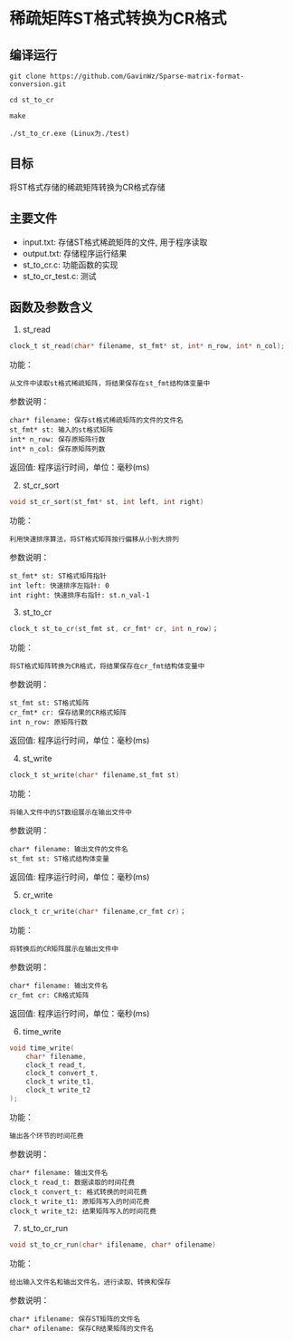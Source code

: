 # 稀疏矩阵ST格式转换为CR格式

## 编译运行

```
git clone https://github.com/GavinWz/Sparse-matrix-format-conversion.git

cd st_to_cr

make

./st_to_cr.exe (Linux为./test)
```
## 目标

将ST格式存储的稀疏矩阵转换为CR格式存储

## 主要文件

* input.txt: 存储ST格式稀疏矩阵的文件, 用于程序读取
* output.txt: 存储程序运行结果
* st_to_cr.c: 功能函数的实现
* st_to_cr_test.c: 测试

## 函数及参数含义
1. st_read
```c
clock_t st_read(char* filename, st_fmt* st, int* n_row, int* n_col);
```
功能：

    从文件中读取st格式稀疏矩阵，将结果保存在st_fmt结构体变量中

参数说明：

    char* filename: 保存st格式稀疏矩阵的文件的文件名
    st_fmt* st: 输入的st格式矩阵
    int* n_row: 保存原矩阵行数
    int* n_col: 保存原矩阵列数

返回值: 程序运行时间，单位：毫秒(ms)

2. st_cr_sort
```c
void st_cr_sort(st_fmt* st, int left, int right)
```
功能：

    利用快速排序算法，将ST格式矩阵按行偏移从小到大排列

参数说明：

    st_fmt* st: ST格式矩阵指针 
    int left: 快速排序左指针: 0
    int right: 快速排序右指针: st.n_val-1

3. st_to_cr
```c
clock_t st_to_cr(st_fmt st, cr_fmt* cr, int n_row)；
```
功能：

    将ST格式矩阵转换为CR格式，将结果保存在cr_fmt结构体变量中

参数说明：

    st_fmt st: ST格式矩阵
    cr_fmt* cr: 保存结果的CR格式矩阵
    int n_row: 原矩阵行数

返回值: 程序运行时间，单位：毫秒(ms)

4. st_write
```c
clock_t st_write(char* filename,st_fmt st)
```
功能：

    将输入文件中的ST数组展示在输出文件中

参数说明：

    char* filename: 输出文件的文件名
    st_fmt st: ST格式结构体变量

返回值: 程序运行时间，单位：毫秒(ms)

5. cr_write
```c
clock_t cr_write(char* filename,cr_fmt cr)；
```
功能：
    
    将转换后的CR矩阵展示在输出文件中

参数说明：

    char* filename: 输出文件名
    cr_fmt cr: CR格式矩阵

返回值: 程序运行时间，单位：毫秒(ms)

6. time_write
```c
void time_write(
    char* filename, 
    clock_t read_t, 
    clock_t convert_t, 
    clock_t write_t1, 
    clock_t write_t2
);
```
功能：

    输出各个环节的时间花费

参数说明：

    char* filename: 输出文件名
    clock_t read_t: 数据读取的时间花费
    clock_t convert_t: 格式转换的时间花费
    clock_t write_t1: 原矩阵写入的时间花费
    clock_t write_t2: 结果矩阵写入的时间花费

7. st_to_cr_run 
```c
void st_to_cr_run(char* ifilename, char* ofilename)
```
功能：

    给出输入文件名和输出文件名，进行读取、转换和保存

参数说明：

    char* ifilename: 保存ST矩阵的文件名
    char* ofilename: 保存CR结果矩阵的文件名
